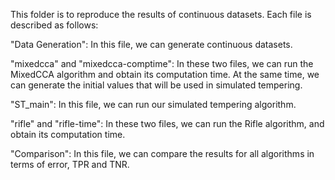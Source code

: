 This folder is to reproduce the results of continuous datasets. Each file is described as follows:

"Data Generation": In this file, we can generate continuous datasets.

"mixedcca" and "mixedcca-comptime": In these two files, we can run the MixedCCA algorithm and obtain its computation time. At the same time, we can generate the initial values that will be used in simulated tempering.

"ST_main": In this file, we can run our simulated tempering algorithm.


"rifle" and "rifle-time": In these two files, we can run the Rifle algorithm, and obtain its computation time.

"Comparison": In this file, we can compare the results for all algorithms in terms of error, TPR and TNR.